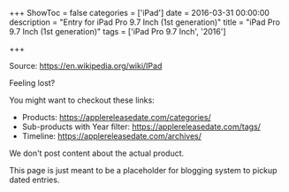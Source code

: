 +++
ShowToc = false
categories = ['iPad']
date = 2016-03-31 00:00:00
description = "Entry for iPad Pro 9.7 Inch (1st generation)"
title = "iPad Pro 9.7 Inch (1st generation)"
tags = ['iPad Pro 9.7 Inch', '2016']

+++

Source: https://en.wikipedia.org/wiki/IPad

Feeling lost?

You might want to checkout these links:
- Products: https://applereleasedate.com/categories/
- Sub-products with Year filter: https://applereleasedate.com/tags/
- Timeline: https://applereleasedate.com/archives/

We don't post content about the actual product. 



This page is just meant to be a placeholder for blogging system to pickup dated entries. 


